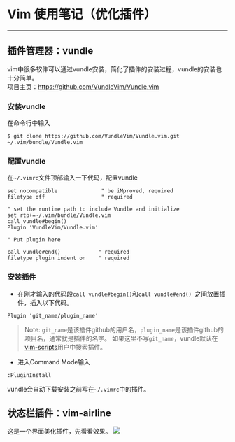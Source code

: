 # Vim 使用笔记（优化插件）
-------
## 插件管理器：vundle
vim中很多软件可以通过vundle安装，简化了插件的安装过程，vundle的安装也十分简单。</br>
项目主页：<https://github.com/VundleVim/Vundle.vim>
### 安装vundle
在命令行中输入
```
$ git clone https://github.com/VundleVim/Vundle.vim.git ~/.vim/bundle/Vundle.vim
```
### 配置vundle
在`~/.vimrc`文件顶部输入一下代码，配置vundle
```vim
set nocompatible              " be iMproved, required
filetype off                  " required

" set the runtime path to include Vundle and initialize
set rtp+=~/.vim/bundle/Vundle.vim
call vundle#begin()
Plugin 'VundleVim/Vundle.vim'

" Put plugin here

call vundle#end()            " required
filetype plugin indent on    " required
```
### 安装插件
- 在刚才输入的代码段`call vundle#begin()`和`call vundle#end() `之间放置插件，插入以下代码。
```vim
Plugin 'git_name/plugin_name'
```
> Note: `git_name`是该插件github的用户名，`plugin_name`是该插件github的项目名，通常就是插件的名字。
如果这里不写`git_name`，vundle默认在[vim-scripts](https://github.com/vim-scripts)用户中搜索插件。

- 进入Command Mode输入
```vim
:PluginInstall
```
vundle会自动下载安装之前写在`~/.vimrc`中的插件。

## 状态栏插件：vim-airline
这是一个界面美化插件，先看看效果。
![](https://github.com/xumi1993/Introduction_to_Vim/blob/master/image/vim_demo.png)
